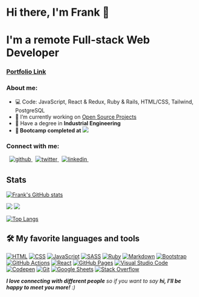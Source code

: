 # Hi there, I'm Frank 👋

# I'm a remote Full-stack Web Developer

### [Portfolio Link](https://fabianofrank.github.io/my-portfolio/)

<h3>About me:</h3>
   

- 💻 Code: JavaScript, React & Redux, Ruby & Rails, HTML/CSS, Tailwind, PostgreSQL
- 🔭 I’m currently working on [Open Source Projects](https://github.com/basem909/Book-club-api)
- 👯 Have a degree in **Industrial Engineering**
- **🌱 Bootcamp completed at** ![](https://img.shields.io/badge/Microverse-blueviolet)

<h3>Connect with me:</h3>
<p>
   &nbsp;
   <a href="https://github.com/fabianofrank/" target="_blank">
      <img src=https://img.shields.io/badge/github-%2324292e.svg?&style=for-the-badge&logo=github&logoColor=white alt=github style="margin-bottom: 5px;" />
   </a>
   &nbsp;
   <a href="https://twitter.com/fabianofrankk/" target="_blank">
      <img src=https://img.shields.io/badge/twitter-%2300acee.svg?&style=for-the-badge&logo=twitter&logoColor=white alt=twitter style="margin-bottom: 5px;" />
   </a>
   &nbsp;
  <a href="https://www.linkedin.com/in/fabianofrank/" target="_blank">
      <img src=https://img.shields.io/badge/linkedin-%231E77B5.svg?&style=for-the-badge&logo=linkedin&logoColor=white alt=linkedin style="margin-bottom: 5px;" />
   </a> 
   &nbsp;
</p>

## Stats
[![Frank's GitHub stats](https://github-readme-stats.vercel.app/api?username=fabianofrank&show_icons=true&theme=tokyonight)](https://github.com/fabianofrank/github-readme-stats)

![](https://github.com/fabianofrank/github_stats/blob/master/generated/languages.svg)
![](https://github.com/fabianofrank/github_stats/blob/master/generated/overview.svg)

[![Top Langs](https://github-readme-stats.vercel.app/api/top-langs/?username=fabianofrank&layout=compact)](https://github.com/fabianofrank/github-readme-stats)

## 🛠️ My favorite languages and tools

<p>
    <a href="#"><img alt="HTML" src="https://img.shields.io/badge/HTML-E34F26.svg?logo=html5&logoColor=white"></a>
    <a href="#"><img alt="CSS" src="https://img.shields.io/badge/CSS-1572B6.svg?logo=css3&logoColor=white"></a>
    <a href="#"><img alt="JavaScript" src="https://img.shields.io/badge/JavaScript-F7DF1E.svg?logo=javascript&logoColor=black"></a>
    <a href="#"><img alt="SASS" src="https://img.shields.io/badge/Sass-hotpink.svg?logo=SASS&logoColor=white"></a>
    <a href="#"><img alt="Ruby" src="https://img.shields.io/badge/Ruby-CC342D.svg?logo=ruby&logoColor=white"></a>
    <a href="#"><img alt="Markdown" src="https://img.shields.io/badge/Markdown-000000.svg?logo=markdown&logoColor=white"></a>
    <a href="#"><img alt="Bootstrap" src="https://img.shields.io/badge/Bootstrap-7952B3.svg?logo=bootstrap&logoColor=white"></a>
    <a href="#"><img alt="GitHub Actions" src="https://img.shields.io/badge/GitHub%20Actions-2671E5.svg?logo=github%20actions&logoColor=white"></a>
    <a href="#"><img alt="React" src="https://img.shields.io/badge/React-20232a.svg?logo=react&logoColor=%2361DAFB"></a>
    <a href="#"><img alt="GitHub Pages" src="https://img.shields.io/badge/GitHub%20Pages-327FC7.svg?logo=github&logoColor=white"></a>
    <a href="#"><img alt="Visual Studio Code" src="https://img.shields.io/badge/Visual%20Studio%20Code-0078d7.svg?logo=visual-studio-code&logoColor=white"></a>
    <a href="#"><img alt="Codepen" src="https://img.shields.io/badge/Codepen-000000.svg?logo=codepen&logoColor=white"></a>
    <a href="#"><img alt="Git" src="https://img.shields.io/badge/Git-F05033.svg?logo=git&logoColor=white"></a>
    <a href="#"><img alt="Google Sheets" src="https://img.shields.io/badge/Google%20Sheets-34A853.svg?logo=google%20sheets&logoColor=white"></a>
    <a href="#"><img alt="Stack Overflow" src="https://img.shields.io/badge/-Stack%20Overflow-FE7A16?logo=stack-overflow&logoColor=white"></a>
</p>


<em><b>I love connecting with different people</b> so if you want to say <b>hi, I'll be happy to meet you more!</b> :)</em>

